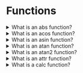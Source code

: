 # Functions

<details>
  <summary>What is an abs function?</summary>

The `abs()` CSS function returns the absolute value of the argument, as the same type as the input.

Example:

    div {
      --deg: -45deg;
      background-image: linear-gradient(abs(var(--deg)), blue, red);
    }

[More >>](https://developer.mozilla.org/en-US/docs/Web/CSS/abs)

</details>

<details>
  <summary>What is an acos function?</summary>

The `acos()` CSS function is a trigonometric function that returns the inverse cosine of a number between `-1` and `1`. The function contains a single calculation that returns the number of radians representing an angle between `0deg` and `180deg`.

Example:

    div.box-1 {
      transform: rotate(acos(1));
    }
    div.box-2 {
      transform: rotate(acos(0.5));
    }

[More >>](https://developer.mozilla.org/en-US/docs/Web/CSS/acos)

</details>

<details>
  <summary>What is an asin function?</summary>

The `asin()` CSS function is a trigonometric function that returns the inverse sine of a number between `-1` and `1`. The function contains a single calculation that returns the number of radians representing an angle between `-90deg` and `90deg`.

Example:

    div.box-1 {
      transform: rotate(asin(1));
    }
    div.box-2 {
      transform: rotate(asin(0.5));
    }

[More >>](https://developer.mozilla.org/en-US/docs/Web/CSS/asin)

</details>

<details>
  <summary>What is an atan function?</summary>

The `atan()` CSS function is a trigonometric function that returns the inverse tangent of a number between `-∞` and `+∞`. The function contains a single calculation that returns the number of radians representing an angle between `-90deg` and `90deg`.

Example:

    div.box-1 {
      transform: rotate(atan(1));
    }
    div.box-2 {
      transform: rotate(atan(0.5));
    }

[More >>](https://developer.mozilla.org/en-US/docs/Web/CSS/atan)

</details>

<details>
  <summary>What is an atan2 function?</summary>

The `atan2()` CSS function is a trigonometric function that returns the inverse tangent of two values between `-infinity` and `infinity`. The function accepts two arguments and returns the number of radians representing an angle between `-180deg` and `180deg`.

Example:

    div.box-1 {
      transform: rotate(atan2(3, 2));
    }
    div.box-2 {
      transform: rotate(atan2(-1, 0.5));
    }

[More >>](https://developer.mozilla.org/en-US/docs/Web/CSS/atan2)

</details>

<details>
  <summary>What is an attr function?</summary>

The `attr()` CSS function is used to retrieve the value of an attribute of the selected element and use it in the stylesheet. It can also be used on pseudo-elements, in which case the value of the attribute on the pseudo-element's originating element is returned.

Example:

    <p data-foo="hello">world</p>

    [data-foo]::before {
      content: attr(data-foo) " ";
    }

[More >>](https://developer.mozilla.org/en-US/docs/Web/CSS/attr)

</details>

<details>
  <summary>What is a calc function?</summary>

The `calc()` CSS function lets one to perform calculations when specifying CSS property values. It can be used with `length`, `frequency`, `angle`, `time`, `percentage`, `number` or `integer` values.

Example:

    width: calc(100% - 80px);

[More >>](https://developer.mozilla.org/en-US/docs/Web/CSS/calc)

</details>
